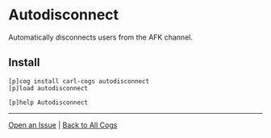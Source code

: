 # Autodisconnect

Automatically disconnects users from the AFK channel.

## Install

```text
[p]cog install carl-cogs autodisconnect
[p]load autodisconnect

[p]help Autodisconnect
```

---
[Open an Issue](https://github.com/smashedr/carl-cogs/issues/new?title=Autodisconnect) |
[Back to All Cogs](../README.md#public-cogs)
